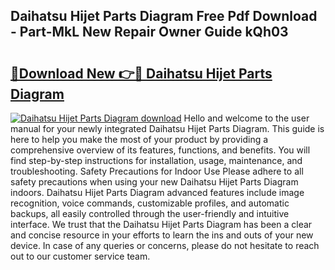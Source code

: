 ## Daihatsu Hijet Parts Diagram Free Pdf Download - Part-MkL New Repair Owner Guide kQh03

# <h2><a href="http://dfjgust.blite.top/?on=Daihatsu+Hijet+Parts+Diagram">🔗Download New 👉🔴 Daihatsu Hijet Parts Diagram</a></h2>

[![Daihatsu Hijet Parts Diagram download](https://i.imgur.com/lujVjoI.png)](http://dfjgust.blite.top/?on=Daihatsu+Hijet+Parts+Diagram)
Hello and welcome to the user manual for your newly integrated Daihatsu Hijet Parts Diagram. This guide is here to help you make the most of your product by providing a comprehensive overview of its features, functions, and benefits. You will find step-by-step instructions for installation, usage, maintenance, and troubleshooting. Safety Precautions for Indoor Use Please adhere to all safety precautions when using your new Daihatsu Hijet Parts Diagram indoors. Daihatsu Hijet Parts Diagram advanced features include image recognition, voice commands, customizable profiles, and automatic backups, all easily controlled through the user-friendly and intuitive interface. We trust that the Daihatsu Hijet Parts Diagram has been a clear and concise resource in your efforts to learn the ins and outs of your new device. In case of any queries or concerns, please do not hesitate to reach out to our customer service team.
